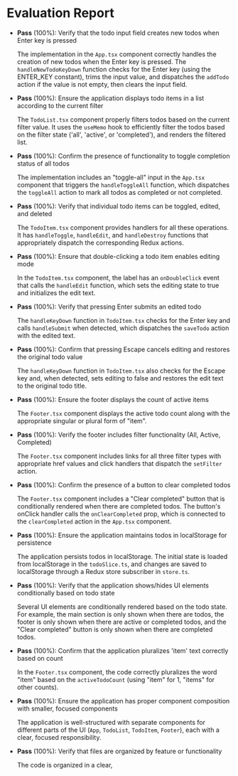 # Evaluation Report

- **Pass** (100%): Verify that the todo input field creates new todos when Enter key is pressed

  The implementation in the `App.tsx` component correctly handles the creation of new todos when the Enter key is pressed. The `handleNewTodoKeyDown` function checks for the Enter key (using the ENTER_KEY constant), trims the input value, and dispatches the `addTodo` action if the value is not empty, then clears the input field.

- **Pass** (100%): Ensure the application displays todo items in a list according to the current filter

  The `TodoList.tsx` component properly filters todos based on the current filter value. It uses the `useMemo` hook to efficiently filter the todos based on the filter state ('all', 'active', or 'completed'), and renders the filtered list.

- **Pass** (100%): Confirm the presence of functionality to toggle completion status of all todos

  The implementation includes an "toggle-all" input in the `App.tsx` component that triggers the `handleToggleAll` function, which dispatches the `toggleAll` action to mark all todos as completed or not completed.

- **Pass** (100%): Verify that individual todo items can be toggled, edited, and deleted

  The `TodoItem.tsx` component provides handlers for all these operations. It has `handleToggle`, `handleEdit`, and `handleDestroy` functions that appropriately dispatch the corresponding Redux actions.

- **Pass** (100%): Ensure that double-clicking a todo item enables editing mode

  In the `TodoItem.tsx` component, the label has an `onDoubleClick` event that calls the `handleEdit` function, which sets the editing state to true and initializes the edit text.

- **Pass** (100%): Verify that pressing Enter submits an edited todo

  The `handleKeyDown` function in `TodoItem.tsx` checks for the Enter key and calls `handleSubmit` when detected, which dispatches the `saveTodo` action with the edited text.

- **Pass** (100%): Confirm that pressing Escape cancels editing and restores the original todo value

  The `handleKeyDown` function in `TodoItem.tsx` also checks for the Escape key and, when detected, sets editing to false and restores the edit text to the original todo title.

- **Pass** (100%): Ensure the footer displays the count of active items

  The `Footer.tsx` component displays the active todo count along with the appropriate singular or plural form of "item".

- **Pass** (100%): Verify the footer includes filter functionality (All, Active, Completed)

  The `Footer.tsx` component includes links for all three filter types with appropriate href values and click handlers that dispatch the `setFilter` action.

- **Pass** (100%): Confirm the presence of a button to clear completed todos

  The `Footer.tsx` component includes a "Clear completed" button that is conditionally rendered when there are completed todos. The button's onClick handler calls the `onClearCompleted` prop, which is connected to the `clearCompleted` action in the `App.tsx` component.

- **Pass** (100%): Ensure the application maintains todos in localStorage for persistence

  The application persists todos in localStorage. The initial state is loaded from localStorage in the `todoSlice.ts`, and changes are saved to localStorage through a Redux store subscriber in `store.ts`.

- **Pass** (100%): Verify that the application shows/hides UI elements conditionally based on todo state

  Several UI elements are conditionally rendered based on the todo state. For example, the main section is only shown when there are todos, the footer is only shown when there are active or completed todos, and the "Clear completed" button is only shown when there are completed todos.

- **Pass** (100%): Confirm that the application pluralizes 'item' text correctly based on count

  In the `Footer.tsx` component, the code correctly pluralizes the word "item" based on the `activeTodoCount` (using "item" for 1, "items" for other counts).

- **Pass** (100%): Ensure the application has proper component composition with smaller, focused components

  The application is well-structured with separate components for different parts of the UI (`App`, `TodoList`, `TodoItem`, `Footer`), each with a clear, focused responsibility.

- **Pass** (100%): Verify that files are organized by feature or functionality

  The code is organized in a clear,